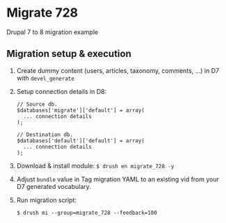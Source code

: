 # Migrate 728
Drupal 7 to 8 migration example

## Migration setup & execution

1. Create dummy content (users, articles, taxonomy, comments, ...) in D7 with `devel_generate`

2. Setup connection details in D8:

    ```
    // Source db.
    $databases['migrate']['default'] = array(
      ... connection details
    );
    
    // Destination db.
    $databases['default']['default'] = array(
      ... connection details
    );
    
    ```

3. Download & install module: `$ drush en migrate_728 -y`

4. Adjust `bundle` value in Tag migration YAML to an existing vid from your D7 generated vocabulary.

5. Run migration script:

    ```
    $ drush mi --group=migrate_728 --feedback=100
    ```
